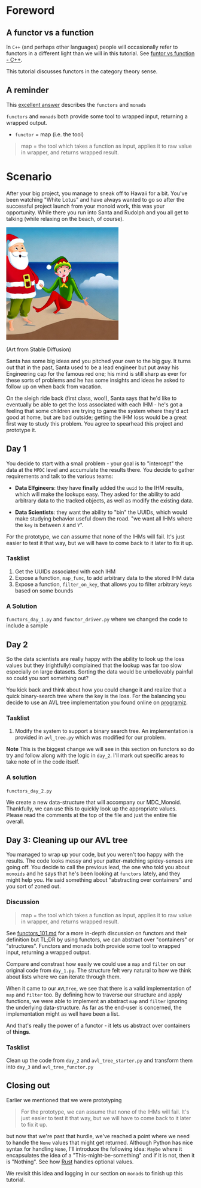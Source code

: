 # Foreword

## A functor vs a function

In `C++` (and perhaps other languages) people will occasionally refer to functors in a different light than we will in
this tutorial.
See [funtor vs function - C++](https://stackoverflow.com/questions/6451866/why-use-functors-over-functions).

This tutorial discusses functors in the category theory sense.

## A reminder

This [excellent answer](https://stackoverflow.com/a/56601178/3532564) describes the  `functors`
and `monads`

`functors` and `monads` both provide some tool to wrapped input, returning a wrapped output.

- `functor` = map (i.e. the tool)

> map = the tool which takes a function as input, applies it to raw value in wrapper, and returns wrapped result.

# Scenario

After your big project, you manage to sneak off to Hawaii for a bit. You've been watching "White Lotus" and have always
wanted to go so after the successful project launch from your monoid work, this was your opportunity. While there you
run into Santa and Rudolph and you all get to talking (while relaxing on the
beach, of course).

<img height="300" src="../assets/santa_elf_beach.jpg" width="300"/> 

(Art from Stable Diffusion)

Santa has some big ideas and you pitched your own to the big guy. It turns out that in the past, Santa used to be a
lead engineer but put away his Engineering cap for the famous red one; his mind is still sharp as ever for these sorts
of problems and he has some insights and ideas he asked to follow up on when back from vacation.

On the sleigh ride back (first class, woo!), Santa says that he'd like to eventually be able to get the loss associated
with each IHM - he's got a feeling that
some children are trying to game the system where they'd act good at home, but are bad outside; getting the IHM loss
would be a great first way to study this problem. You agree to spearhead this project and prototype it.

## Day 1

You decide to start with a small problem - your goal is to "intercept" the data at the `MPDC` level and accumulate the
results there. You decide to gather requirements and talk to the various teams:

- **Data Elfgineers**: they have **finally** added the `uuid` to the IHM results, which will make the lookups easy. They
  asked for the ability to add arbitrary data to the tracked objects, as well as modify the existing data.

- **Data Scientists**: they want the ability to "bin" the UUIDs, which would make studying behavior useful down the
  road. "we want all IHMs where the `key` is between `X` and `Y`".

For the prototype, we can assume that none of the IHMs will fail. It's just easier to test it that way, but we will have
to come back to it later to fix it up.

### Tasklist

1) Get the UUIDs associated with each IHM
2) Expose a function, `map_func`, to add arbitrary data to the stored IHM data
3) Expose a function, `filter_on_key`, that allows you to filter arbitrary keys based on some bounds

### A Solution

`functors_day_1.py` and `functor_driver.py` where we changed the code to include a sample

## Day 2

So the data scientists are really happy with the ability to look up the loss values but they (rightfully) complained
that the lookup was far too slow especially on large datasets. Sorting the data would be unbelievably painful so could
you sort something out?

You kick back and think about how you could change it and realize that a quick binary-search tree where the key is the
loss. For the balancing you decide to use an AVL tree implementation you found online
on [programiz](https://www.programiz.com/dsa/avl-tree).

### Tasklist

1) Modify the system to support a binary search tree. An implementation is provided in `avl_tree.py` which was modified
   for our problem.

**Note** This is the biggest change we will see in this section on functors so do try and follow along with the logic
in `day_2`. I'll mark out specific areas to take note of in the code itself.

### A solution

`functors_day_2.py`

We create a new data-structure that will accompany our MDC_Monoid. Thankfully, we can use this to quickly look up the
appropriate values. Please read the comments at the top of the file and just the entire file overall.

## Day 3: Cleaning up our AVL tree

You managed to wrap up your code, but you weren't too happy with the results. The code looks messy and your
patter-matching spidey-senses are going off. You decide to call the previous lead, the one who told you about `monoids`
and he says that he's been looking at `functors` lately, and they might help you. He said something about "abstracting
over containers" and you sort of zoned out.

### Discussion

> map = the tool which takes a function as input, applies it to raw value in wrapper, and returns wrapped result.

See [functors_101.md](functors_101.md) for a more in-depth discussion on functors and their definition but TL;DR by
using functors, we can
abstract over "containers" or "structures". Functors and monads both provide some tool to wrapped input, returning a
wrapped output.

Compare and constrast how easily we could use a `map` and `filter` on our original code from `day_1.py`. The structure
felt very natural to how we think about lists where we can iterate through them.

When it came to our `AVLTree`, we see that there is a valid implementation of `map` and `filter` too. By defining how to
traverse our structure and apply functions, we were able to implement an abstract `map` and `filter` ignoring the
underlying data-structure. As far as the end-user is concerned, the implementation might as well have been a list.

And that's really the power of a functor - it lets us abstract over containers of **things**.


### Tasklist

Clean up the code from `day_2` and `avl_tree_starter.py` and transform them into `day_3` and `avl_tree_functor.py`

## Closing out

Earlier we mentioned that we were prototyping

> For the prototype, we can assume that none of the IHMs will fail. It's just easier to test it that way, but we will
> have
> to come back to it later to fix it up.

but now that we're past that hurdle, we've reached a point where we need to handle the `None` values that might get
returned. Although Python has nice syntax for handling `None`, I'll introduce the following idea: `Maybe` where it
encapsulates the idea of a "This-might-be-something" and if it is not, then it is "Nothing". See
how [Rust](https://doc.rust-lang.org/std/option/) handles optional values.

We revisit this idea and logging in our section on `monads` to finish up this tutorial.